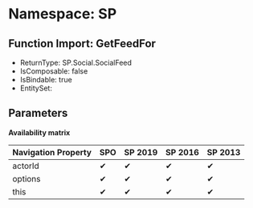 # Namespace: SP

## Function Import: GetFeedFor

- ReturnType: SP.Social.SocialFeed
- IsComposable: false
- IsBindable: true
- EntitySet: 

## Parameters

**Availability matrix**

Navigation Property | SPO | SP 2019 | SP 2016 | SP 2013
----------|-----|---------|---------|--------
actorId | ✔ | ✔ | ✔ | ✔
options | ✔ | ✔ | ✔ | ✔
this | ✔ | ✔ | ✔ | ✔
